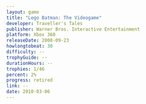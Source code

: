 ```yaml
---
layout: game
title: "Lego Batman: The Videogame"
developer: Traveller's Tales
publisher: Warner Bros. Interactive Entertainment
platform: Xbox 360
releaseDate: 2008-09-23
howlongtobeat: 30
difficulty: --
trophyGuide: --
durationHours: --
trophies: 1/46
percent: 2%
progress: retired
link: --
date: 2010-03-06
---
```

